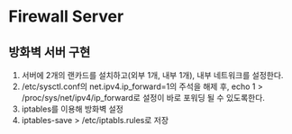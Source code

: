 # Firewall Server

## 방화벽 서버 구현
1. 서버에 2개의 랜카드를 설치하고(외부 1개, 내부 1개), 내부 네트워크를 설정한다.
2. /etc/sysctl.conf의 net.ipv4.ip_forward=1의 주석을 해제 후, echo 1 > /proc/sys/net/ipv4/ip_forward로 설정이 바로 포워딩 될 수 있도록한다.
3. iptables를 이용해 방화벽 설정
4. iptables-save > /etc/iptabls.rules로 저장